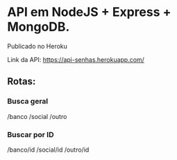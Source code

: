 # API em NodeJS + Express + MongoDB.

Publicado no Heroku

Link da API: https://api-senhas.herokuapp.com/

## Rotas:

### Busca geral

/banco
/social
/outro

### Buscar por ID

/banco/id
/social/id
/outro/id
